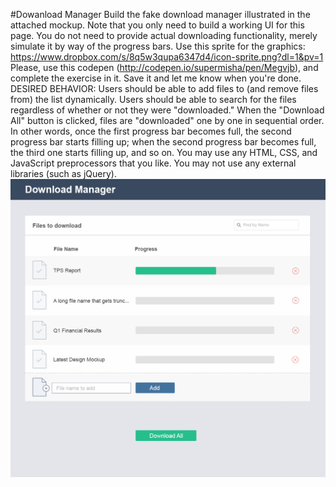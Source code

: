 #Dowanload Manager
Build the fake download manager illustrated in the attached mockup. Note that you only need to build a working UI for this page. You do not need to provide actual downloading functionality, merely simulate it by way of the progress bars.
Use this sprite for the graphics: https://www.dropbox.com/s/8q5w3qupa6347d4/icon-sprite.png?dl=1&pv=1
Please, use this codepen (http://codepen.io/supermisha/pen/Megvjb), and complete the exercise in it. Save it and let me know when you're done.
DESIRED BEHAVIOR: Users should be able to add files to (and remove files from) the list dynamically. Users should be able to search for the files regardless of whether or not they were "downloaded." When the "Download All" button is clicked, files are "downloaded" one by one in sequential order. In other words, once the first progress bar becomes full, the second progress bar starts filling up; when the second progress bar becomes full, the third one starts filling up, and so on.
You may use any HTML, CSS, and JavaScript preprocessors that you like. You may not use any external libraries (such as jQuery).
![alt tag](https://github.com/venkatasivalekkala/DownloadManager/blob/master/mockup.png)
